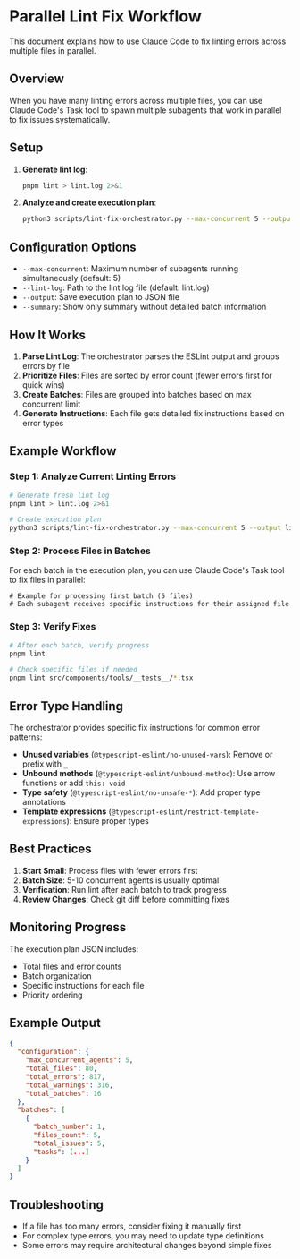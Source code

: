 # Parallel Lint Fix Workflow

This document explains how to use Claude Code to fix linting errors across multiple files in parallel.

## Overview

When you have many linting errors across multiple files, you can use Claude Code's Task tool to spawn multiple subagents that work in parallel to fix issues systematically.

## Setup

1. **Generate lint log**:

   ```bash
   pnpm lint > lint.log 2>&1
   ```

2. **Analyze and create execution plan**:
   ```bash
   python3 scripts/lint-fix-orchestrator.py --max-concurrent 5 --output lint-fix-plan.json
   ```

## Configuration Options

- `--max-concurrent`: Maximum number of subagents running simultaneously (default: 5)
- `--lint-log`: Path to the lint log file (default: lint.log)
- `--output`: Save execution plan to JSON file
- `--summary`: Show only summary without detailed batch information

## How It Works

1. **Parse Lint Log**: The orchestrator parses the ESLint output and groups errors by file
2. **Prioritize Files**: Files are sorted by error count (fewer errors first for quick wins)
3. **Create Batches**: Files are grouped into batches based on max concurrent limit
4. **Generate Instructions**: Each file gets detailed fix instructions based on error types

## Example Workflow

### Step 1: Analyze Current Linting Errors

```bash
# Generate fresh lint log
pnpm lint > lint.log 2>&1

# Create execution plan
python3 scripts/lint-fix-orchestrator.py --max-concurrent 5 --output lint-fix-plan.json
```

### Step 2: Process Files in Batches

For each batch in the execution plan, you can use Claude Code's Task tool to fix files in parallel:

```
# Example for processing first batch (5 files)
# Each subagent receives specific instructions for their assigned file
```

### Step 3: Verify Fixes

```bash
# After each batch, verify progress
pnpm lint

# Check specific files if needed
pnpm lint src/components/tools/__tests__/*.tsx
```

## Error Type Handling

The orchestrator provides specific fix instructions for common error patterns:

- **Unused variables** (`@typescript-eslint/no-unused-vars`): Remove or prefix with `_`
- **Unbound methods** (`@typescript-eslint/unbound-method`): Use arrow functions or add `this: void`
- **Type safety** (`@typescript-eslint/no-unsafe-*`): Add proper type annotations
- **Template expressions** (`@typescript-eslint/restrict-template-expressions`): Ensure proper types

## Best Practices

1. **Start Small**: Process files with fewer errors first
2. **Batch Size**: 5-10 concurrent agents is usually optimal
3. **Verification**: Run lint after each batch to track progress
4. **Review Changes**: Check git diff before committing fixes

## Monitoring Progress

The execution plan JSON includes:

- Total files and error counts
- Batch organization
- Specific instructions for each file
- Priority ordering

## Example Output

```json
{
  "configuration": {
    "max_concurrent_agents": 5,
    "total_files": 80,
    "total_errors": 817,
    "total_warnings": 316,
    "total_batches": 16
  },
  "batches": [
    {
      "batch_number": 1,
      "files_count": 5,
      "total_issues": 5,
      "tasks": [...]
    }
  ]
}
```

## Troubleshooting

- If a file has too many errors, consider fixing it manually first
- For complex type errors, you may need to update type definitions
- Some errors may require architectural changes beyond simple fixes
